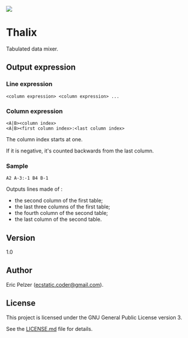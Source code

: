 ![](https://github.com/senselogic/THALIX/blob/master/LOGO/thalix.png)

# Thalix

Tabulated data mixer.

## Output expression

### Line expression

```
<column expression> <column expression> ...
```

### Column expression

```
<A|B><column index>
<A|B><first column index>:<last column index>
```

The column index starts at one.

If it is negative, it's counted backwards from the last column.

### Sample

```
A2 A-3:-1 B4 B-1
```

Outputs lines made of :
- the second column of the first table;
- the last three columns of the first table;
- the fourth column of the second table;
- the last column of the second table.

## Version

1.0

## Author

Eric Pelzer (ecstatic.coder@gmail.com).

## License

This project is licensed under the GNU General Public License version 3.

See the [LICENSE.md](LICENSE.md) file for details.
